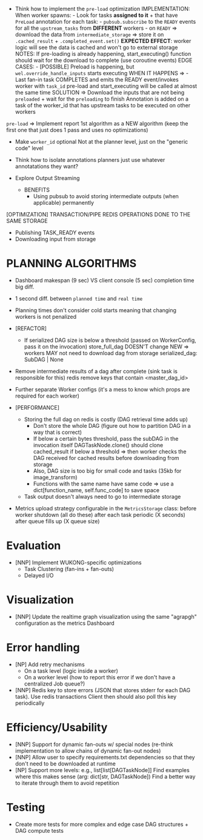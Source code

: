 - Think how to implement the `pre-load` optimization
    IMPLEMENTATION: When worker spawns:
        - Look for tasks **assigned to it** + that have `PreLoad` annotation
        for each task:
            - `pubsub.subscribe` to the `READY` events for all the `upstream_tasks` from **DIFFERENT** workers
            - on `READY` => download the data from `intermediate_storage` => store it on `.cached_result` + `.completed_event.set()`
            **EXPECTED EFFECT**: worker logic will see the data is cached and won't go to external storage
    NOTES: If pre-loading is already happening, start_executing() function should wait for the download to complete (use coroutine events)
    EDGE CASES:
        - [POSSIBLE] Preload is happening, but `wel.override_handle_inputs` starts executing
            WHEN IT HAPPENS => 
                - Last fan-in task COMPLETES and emits the READY event/invokes worker with `task_id`
                    pre-load and start_executing will be called at almost the same time
            SOLUTION => Download the inputs that are not being `preloaded` + wait for the `preloading` to finish
    Annotation is added on a task of the worker_id that has upstream tasks to be executed on other workers

`pre-load` => Implement report 1st algorithm as a NEW algorithm (keep the first one that just does 1 pass and uses no optimizations)

- Make `worker_id` optional
    Not at the planner level, just on the "generic code" level

- Think how to isolate annotations
    planners just use whatever annotatations they want?

- Explore Output Streaming
    - BENEFITS
        - Using pubsub to avoid storing intermediate outputs (when applicable) permanently

[OPTIMIZATION]
TRANSACTION/PIPE REDIS OPERATIONS DONE TO THE SAME STORAGE
- Publishing TASK_READY events
- Downloading input from storage
        
# PLANNING ALGORITHMS
- Dashboard makespan (9 sec) VS client console (5 sec) completion time big diff.
- 1 second diff. between `planned time` and `real time`
- Planning times don't consider cold starts meaning that changing workers is not penalized

- [REFACTOR]
    - If serialized DAG size is below a threshold (passed on WorkerConfig, pass it on the invocation)
        store_full_dag DOESN'T change
        NEW => workers MAY not need to download dag from storage
            serialized_dag: SubDAG | None

- Remove intermediate results of a dag after complete (sink task is responsible for this)
    redis remove keys that contain <master_dag_id>
- Further separate Worker configs (it's a mess to know which props are required for each worker)

- [PERFORMANCE] 
    - Storing the full dag on redis is costly (DAG retrieval time adds up)
        - Don't store the whole DAG (figure out how to partition DAG in a way that is correct)
        - If below a certain bytes threshold, pass the subDAG in the invocation itself
            DAGTaskNode.clone() should clone cached_result if below a threshold => then worker checks the DAG received for cached results before downloading from storage
        - Also, DAG size is too big for small code and tasks (35kb for image_transform)
        - Functions with the same name have same code => use a dict[function_name, self.func_code] to save space
    - Task output doesn't always need to go to intermediate storage

- Metrics upload strategy configurable in the `MetricsStorage` class:
    before worker shutdown (all do these)
    after each task
    periodic (X seconds)
    after queue fills up (X queue size)

# Evaluation
- [NNP] Implement WUKONG-specific optimizations
    - Task Clustering (fan-ins + fan-outs)
    - Delayed I/O

# Visualization
- [NNP] Update the realtime graph visualization using the same "agrapgh" configuration as the metrics Dashboard

# Error handling
- [NP] Add retry mechanisms
    - On a task level (logic inside a worker)
    - On a worker level (how to report this error if we don't have a centralized Job queue?)
- [NNP] Redis key to store errors (JSON that stores stderr for each DAG task). Use redis transactions
    Client then should also poll this key periodically

# Efficiency/Usability
- [NNP] Support for dynamic fan-outs w/ special nodes (re-think implementation to allow chains of dynamic fan-out nodes)
- [NNP] Allow user to specify requirements.txt dependencies so that they don't need to be downloaded at runtime
- [NP] Support more levels: e.g., list[list[DAGTaskNode]]
    Find examples where this makes sense (arg: dict[str, DAGTaskNode])
    Find a better way to iterate through them to avoid repetition

# Testing
- Create more tests for more complex and edge case DAG structures + DAG compute tests